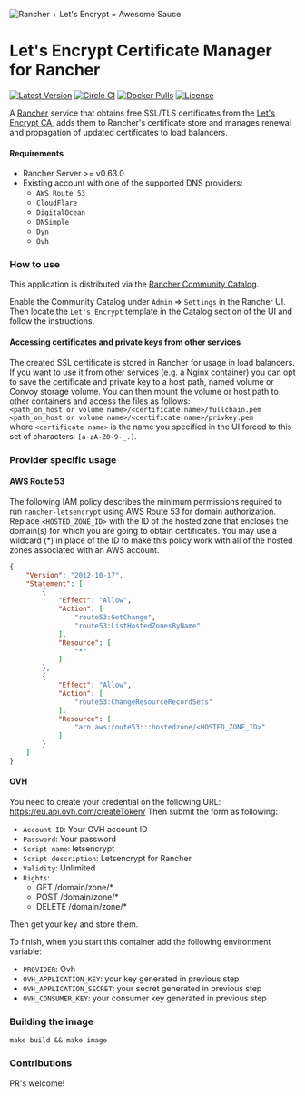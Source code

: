 ![Rancher + Let's Encrypt = Awesome Sauce](https://raw.githubusercontent.com/janeczku/rancher-letsencrypt/master/hero.png)

# Let's Encrypt Certificate Manager for Rancher

[![Latest Version](https://img.shields.io/github/release/janeczku/rancher-letsencrypt.svg?maxAge=2592000)][release]
[![Circle CI](https://circleci.com/gh/janeczku/rancher-letsencrypt.svg?style=shield&circle-token=cd06c9a78ae3ef7b6c1387067c36360f62d97b7a)][circleci]
[![Docker Pulls](https://img.shields.io/docker/pulls/janeczku/rancher-letsencrypt.svg?maxAge=2592000)][hub]
[![License](https://img.shields.io/github/license/janeczku/rancher-letsencrypt.svg?maxAge=2592000)]()

[release]: https://github.com/janeczku/rancher-letsencrypt/releases
[circleci]: https://circleci.com/gh/janeczku/rancher-letsencrypt
[hub]: https://hub.docker.com/r/janeczku/rancher-letsencrypt/


A [Rancher](http://rancher.com/rancher/) service that obtains free SSL/TLS certificates from the [Let's Encrypt CA](https://letsencrypt.org/), adds them to Rancher's certificate store and manages renewal and propagation of updated certificates to load balancers.

#### Requirements
* Rancher Server >= v0.63.0
* Existing account with one of the supported DNS providers:
  * `AWS Route 53`
  * `CloudFlare`
  * `DigitalOcean`
  * `DNSimple`
  * `Dyn`
  * `Ovh`

### How to use

This application is distributed via the [Rancher Community Catalog](https://github.com/rancher/community-catalog).

Enable the Community Catalog under `Admin` => `Settings` in the Rancher UI.
Then locate the `Let's Encrypt` template in the Catalog section of the UI and follow the instructions.

#### Accessing certificates and private keys from other services
The created SSL certificate is stored in Rancher for usage in load balancers.    
If you want to use it from other services (e.g. a Nginx container) you can opt to save the certificate and private key to a host path,
named volume or Convoy storage volume. You can then mount the volume or host path to other containers and access the files as follows:    
`<path_on_host or volume name>/<certificate name>/fullchain.pem`    
`<path_on_host or volume name>/<certificate name>/privkey.pem`    
where `<certificate name>` is the name you specified in the UI forced to this set of characters: `[a-zA-Z0-9-_.]`.



### Provider specific usage

#### AWS Route 53

The following IAM policy describes the minimum permissions required to run `rancher-letsencrypt` using AWS Route 53 for domain authorization.    
Replace `<HOSTED_ZONE_ID>` with the ID of the hosted zone that encloses the domain(s) for which you are going to obtain certificates. You may use a wildcard (*) in place of the ID to make this policy work with all of the hosted zones associated with an AWS account.

```json
{
    "Version": "2012-10-17",
    "Statement": [
        {
            "Effect": "Allow",
            "Action": [
                "route53:GetChange",
                "route53:ListHostedZonesByName"
            ],
            "Resource": [
                "*"
            ]
        },
        {
            "Effect": "Allow",
            "Action": [
                "route53:ChangeResourceRecordSets"
            ],
            "Resource": [
                "arn:aws:route53:::hostedzone/<HOSTED_ZONE_ID>"
            ]
        }
    ]
}
```

#### OVH

You need to create your credential on the following URL: https://eu.api.ovh.com/createToken/
Then submit the form as following:
- `Account ID`: Your OVH account ID
- `Password`: Your password
- `Script name`: letsencrypt
- `Script description`: Letsencrypt for Rancher
- `Validity`: Unlimited
- `Rights`:
  - GET /domain/zone/*
  - POST /domain/zone/*
  - DELETE /domain/zone/*

Then get your key and store them.

To finish, when you start this container add the following environment variable:
- `PROVIDER`: Ovh
- `OVH_APPLICATION_KEY`: your key generated in previous step
- `OVH_APPLICATION_SECRET`: your secret generated in previous step
- `OVH_CONSUMER_KEY`: your consumer key generated in previous step

### Building the image

`make build && make image`

### Contributions

PR's welcome!
